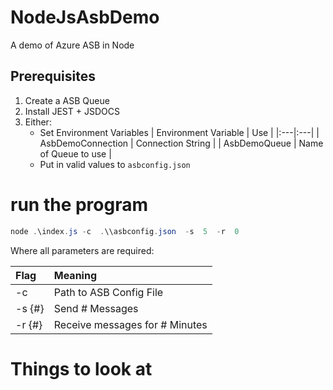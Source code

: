 # NodeJsAsbDemo

A demo of Azure ASB in Node

## Prerequisites

1. Create a ASB Queue
2. Install JEST + JSDOCS
3. Either:
   - Set Environment Variables
     | Environment Variable | Use |
     |:---|:---|
     | AsbDemoConnection | Connection String |
     | AsbDemoQueue | Name of Queue to use |
   - Put in valid values to `asbconfig.json`

# run the program

```powershell
node .\index.js -c  .\\asbconfig.json  -s  5  -r  0
```

Where all parameters are required:

| Flag   | Meaning                        |
| :----- | :----------------------------- |
| -c     | Path to ASB Config File        |
| -s {#} | Send # Messages                |
| -r {#} | Receive messages for # Minutes |

# Things to look at
